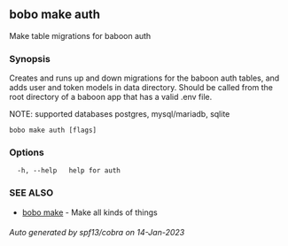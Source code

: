 ## bobo make auth

Make table migrations for baboon auth

### Synopsis

Creates and runs up and down migrations for the baboon auth tables, and adds user and token models in data directory.
Should be called from the root directory of a baboon app that has a valid .env file.

NOTE: supported databases postgres, mysql/mariadb, sqlite


```
bobo make auth [flags]
```

### Options

```
  -h, --help   help for auth
```

### SEE ALSO

* [bobo make](bobo_make.md)	 - Make all kinds of things

###### Auto generated by spf13/cobra on 14-Jan-2023

